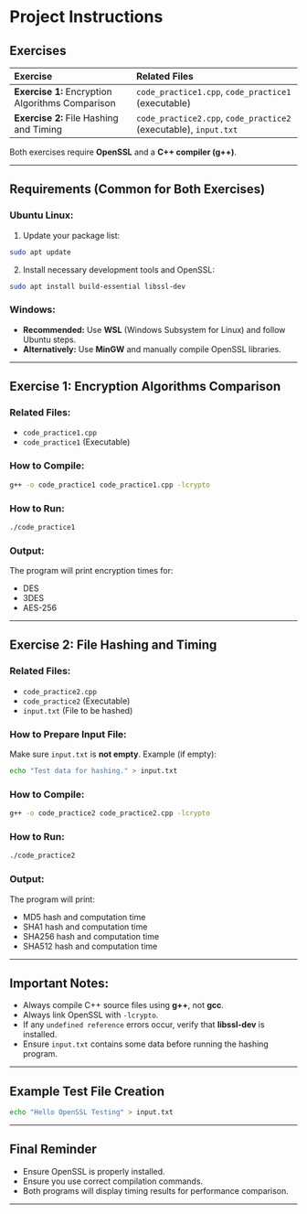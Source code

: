 # Project Instructions

## Exercises

| Exercise | Related Files |
|:--------|:--------------|
| **Exercise 1:** Encryption Algorithms Comparison | `code_practice1.cpp`, `code_practice1` (executable) |
| **Exercise 2:** File Hashing and Timing | `code_practice2.cpp`, `code_practice2` (executable), `input.txt` |

Both exercises require **OpenSSL** and a **C++ compiler (g++)**.

---

## Requirements (Common for Both Exercises)

### Ubuntu Linux:
1. Update your package list:
```bash
sudo apt update
```
2. Install necessary development tools and OpenSSL:
```bash
sudo apt install build-essential libssl-dev
```

### Windows:
- **Recommended:** Use **WSL** (Windows Subsystem for Linux) and follow Ubuntu steps.
- **Alternatively:** Use **MinGW** and manually compile OpenSSL libraries.

---

## Exercise 1: Encryption Algorithms Comparison

### Related Files:
- `code_practice1.cpp`
- `code_practice1` (Executable)

### How to Compile:
```bash
g++ -o code_practice1 code_practice1.cpp -lcrypto
```

### How to Run:
```bash
./code_practice1
```

### Output:
The program will print encryption times for:
- DES
- 3DES
- AES-256

---

## Exercise 2: File Hashing and Timing

### Related Files:
- `code_practice2.cpp`
- `code_practice2` (Executable)
- `input.txt` (File to be hashed)

### How to Prepare Input File:
Make sure `input.txt` is **not empty**.
Example (if empty):
```bash
echo "Test data for hashing." > input.txt
```

### How to Compile:
```bash
g++ -o code_practice2 code_practice2.cpp -lcrypto
```

### How to Run:
```bash
./code_practice2
```

### Output:
The program will print:
- MD5 hash and computation time
- SHA1 hash and computation time
- SHA256 hash and computation time
- SHA512 hash and computation time

---

## Important Notes:
- Always compile C++ source files using **g++**, not **gcc**.
- Always link OpenSSL with `-lcrypto`.
- If any `undefined reference` errors occur, verify that **libssl-dev** is installed.
- Ensure `input.txt` contains some data before running the hashing program.

---

## Example Test File Creation
```bash
echo "Hello OpenSSL Testing" > input.txt
```

---

## Final Reminder
- Ensure OpenSSL is properly installed.
- Ensure you use correct compilation commands.
- Both programs will display timing results for performance comparison.

---
